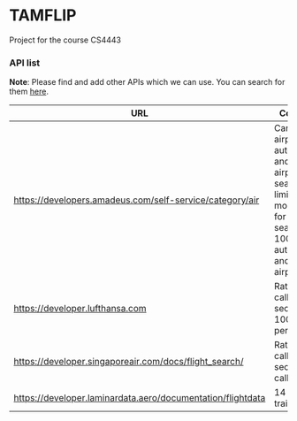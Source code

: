 # TAMFLIP
Project for the course CS4443

### API list

**Note**: Please find and add other APIs which we can use. You can search for them [here](https://www.programmableweb.com/category/air-travel/api).

URL | Comments
--- | ---
https://developers.amadeus.com/self-service/category/air | Can do airport autocomplete and nearest airport search. Rate limits per month: 2000 for flight search, 10000 for autocomplete and nearest airport
https://developer.lufthansa.com | Rate limit: 5 calls per second, 1000 calls per hour
https://developer.singaporeair.com/docs/flight_search/ | Rate limit: 1 call per second, 100 calls per day
https://developer.laminardata.aero/documentation/flightdata | 14 day free trail activated
 
